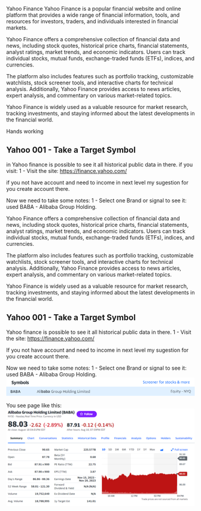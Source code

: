 Yahoo Finance
Yahoo Finance is a popular financial website and online platform that provides a wide range of financial information, tools, and resources for investors, traders, and individuals interested in financial markets.

Yahoo Finance offers a comprehensive collection of financial data and news, including stock quotes, historical price charts, financial statements, analyst ratings, market trends, and economic indicators. Users can track individual stocks, mutual funds, exchange-traded funds (ETFs), indices, and currencies.

The platform also includes features such as portfolio tracking, customizable watchlists, stock screener tools, and interactive charts for technical analysis. Additionally, Yahoo Finance provides access to news articles, expert analysis, and commentary on various market-related topics.

Yahoo Finance is widely used as a valuable resource for market research, tracking investments, and staying informed about the latest developments in the financial world.

Hands working

## Yahoo 001 - Take a Target Symbol
in Yahoo finance is possible to see it all historical public data in there.
if you visit:
1 - Visit the site:
https://finance.yahoo.com/

if you not have account and need to income in next level my sugestion for you create account there.

Now we need to take some notes:
1 - Select one Brand or signal to see it: used BABA - Alibaba Group Holding.




Yahoo Finance offers a comprehensive collection of financial data and news, including stock quotes, historical price charts, financial statements, analyst ratings, market trends, and economic indicators. Users can track individual stocks, mutual funds, exchange-traded funds (ETFs), indices, and currencies.

The platform also includes features such as portfolio tracking, customizable watchlists, stock screener tools, and interactive charts for technical analysis. Additionally, Yahoo Finance provides access to news articles, expert analysis, and commentary on various market-related topics.

Yahoo Finance is widely used as a valuable resource for market research, tracking investments, and staying informed about the latest developments in the financial world.

## Yahoo 001 - Take a Target Symbol
Yahoo finance is possible to see it all historical public data in there.
1 - Visit the site:
https://finance.yahoo.com/

If you not have account and need to income in next level my sugestion for you create account there.

Now we need to take some notes:
1 - Select one Brand or signal to see it: used BABA - Alibaba Group Holding.
![abc](Images/Yahoo001.png)

You see page like this:
![abc](Images/Yahoo002.png)


